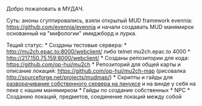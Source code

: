 Добро пожаловать в МУДАЧ.

Суть: аноны сгуппировались, взяли открытый MUD framework evennia: https://github.com/evennia/evennia
и начали создавать MUD манямирок основанный на "мифологии" имиджборд и лурка.

Тещий статус:
    * Созданы тестовые сервера:
        * http://mu2ch.epac.to:8000/webclient/ либо telnet mu2ch.epac.to 4000
        * http://217.150.75.159:8000/webclient/
    * Созданы репозитории для кода: https://github.com/op-hui/mu2ch 
    * Репозиторий для общей карты и описание локаций: https://github.com/op-hui/mu2ch-map (рисовалка http://sourceforge.net/projects/mudmap/)
    * Скрипты и гайды для [разворачивание собственного сервера на линуксе](https://github.com/op-hui/mu2ch-ci) и на винде у себя на пеке с нашим манямирком
    * Гайды по создание собственных 
        * NPC 
        * Созданию локаций, предметов, соединение локаций между собой
    
